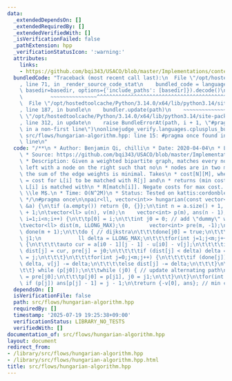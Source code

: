 ```yaml
---
data:
  _extendedDependsOn: []
  _extendedRequiredBy: []
  _extendedVerifiedWith: []
  _isVerificationFailed: false
  _pathExtension: hpp
  _verificationStatusIcon: ':warning:'
  attributes:
    links:
    - https://github.com/bqi343/USACO/blob/master/Implementations/content/graphs%20(12)/Matching/Hungarian.h
  bundledCode: "Traceback (most recent call last):\n  File \"/opt/hostedtoolcache/Python/3.14.0/x64/lib/python3.14/site-packages/onlinejudge_verify/documentation/build.py\"\
    , line 71, in _render_source_code_stat\n    bundled_code = language.bundle(stat.path,\
    \ basedir=basedir, options={'include_paths': [basedir]}).decode()\n          \
    \         ~~~~~~~~~~~~~~~^^^^^^^^^^^^^^^^^^^^^^^^^^^^^^^^^^^^^^^^^^^^^^^^^^^^^^^^^^^^^^^^^^\n\
    \  File \"/opt/hostedtoolcache/Python/3.14.0/x64/lib/python3.14/site-packages/onlinejudge_verify/languages/cplusplus.py\"\
    , line 187, in bundle\n    bundler.update(path)\n    ~~~~~~~~~~~~~~^^^^^^\n  File\
    \ \"/opt/hostedtoolcache/Python/3.14.0/x64/lib/python3.14/site-packages/onlinejudge_verify/languages/cplusplus_bundle.py\"\
    , line 312, in update\n    raise BundleErrorAt(path, i + 1, \"#pragma once found\
    \ in a non-first line\")\nonlinejudge_verify.languages.cplusplus_bundle.BundleErrorAt:\
    \ src/flows/hungarian-algorithm.hpp: line 15: #pragma once found in a non-first\
    \ line\n"
  code: "/**\n * Author: Benjamin Qi, chilli\n * Date: 2020-04-04\n * License: CC0\n\
    \ * Source: https://github.com/bqi343/USACO/blob/master/Implementations/content/graphs%20(12)/Matching/Hungarian.h\n\
    \ * Description: Given a weighted bipartite graph, matches every node on\n * the\
    \ left with a node on the right such that no\n * nodes are in two matchings and\
    \ the sum of the edge weights is minimal. Takes\n * cost[N][M], where cost[i][j]\
    \ = cost for L[i] to be matched with R[j] and\n * returns (min cost, match), where\
    \ L[i] is matched with\n * R[match[i]]. Negate costs for max cost. Requires $N\
    \ \\le M$.\n * Time: O(N^2M)\n * Status: Tested on kattis:cordonbleu, stress-tested\n\
    \ */\n#pragma once\n\npair<ll, vector<int>> hungarian(const vector<vector<ll>>\
    \ &a) {\n\tif (a.empty()) return {0, {}};\n\tint n = a.size() + 1, m = a[0].size()\
    \ + 1;\n\tvector<ll> u(n), v(m);\n    vector<int> p(m), ans(n - 1);\n\tfor(int\
    \ i=1;i<n;i++) {\n\t\tp[0] = i;\n\t\tint j0 = 0; // add \"dummy\" worker 0\n\t\
    \tvector<ll> dist(m, LLONG_MAX);\n        vector<int> pre(m, -1);\n\t\tvector<bool>\
    \ done(m + 1);\n\t\tdo { // dijkstra\n\t\t\tdone[j0] = true;\n\t\t\tint i0 = p[j0],\
    \ j1;\n            ll delta = LLONG_MAX;\n\t\t\tfor(int j=1;j<m;j++) if (!done[j])\
    \ {\n\t\t\t\tauto cur = a[i0 - 1][j - 1] - u[i0] - v[j];\n\t\t\t\tif (cur < dist[j])\
    \ dist[j] = cur, pre[j] = j0;\n\t\t\t\tif (dist[j] < delta) delta = dist[j], j1\
    \ = j;\n\t\t\t}\n\t\t\tfor(int j=0;j<m;j++) {\n\t\t\t\tif (done[j]) u[p[j]] +=\
    \ delta, v[j] -= delta;\n\t\t\t\telse dist[j] -= delta;\n\t\t\t}\n\t\t\tj0 = j1;\n\
    \t\t} while (p[j0]);\n\t\twhile (j0) { // update alternating path\n\t\t\tint j1\
    \ = pre[j0];\n\t\t\tp[j0] = p[j1], j0 = j1;\n\t\t}\n\t}\n\tfor(int j=1;j<m;j++)\
    \ if (p[j]) ans[p[j] - 1] = j - 1;\n\treturn {-v[0], ans}; // min cost\n}\n\n"
  dependsOn: []
  isVerificationFile: false
  path: src/flows/hungarian-algorithm.hpp
  requiredBy: []
  timestamp: '2025-07-19 19:25:38+09:00'
  verificationStatus: LIBRARY_NO_TESTS
  verifiedWith: []
documentation_of: src/flows/hungarian-algorithm.hpp
layout: document
redirect_from:
- /library/src/flows/hungarian-algorithm.hpp
- /library/src/flows/hungarian-algorithm.hpp.html
title: src/flows/hungarian-algorithm.hpp
---
```

